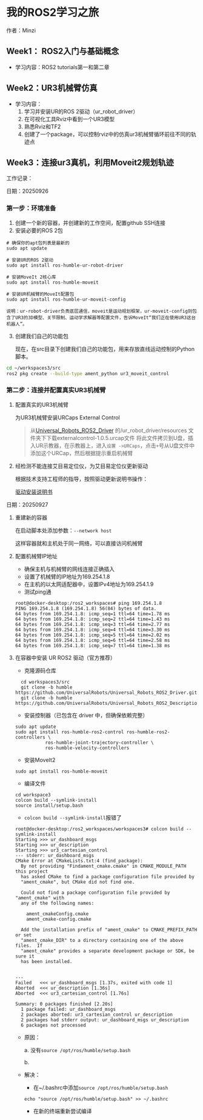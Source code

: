 # 我的ROS2学习之旅
作者：Minzi

## Week1： ROS2入门与基础概念
- 学习内容：ROS2 tutorials第一和第二章

## Week2：UR3机械臂仿真
- 学习内容：
  1. 学习并安装UR的ROS 2驱动（ur_robot_driver）
  2. 在可视化工具Rviz中看到一个UR3模型
  3.  熟悉Rviz和TF2
  4. 创建了一个package，可以控制rviz中的仿真ur3机械臂循环前往不同的轨迹点

## Week3：连接ur3真机，利用Moveit2规划轨迹
工作记录：

日期：20250926

### 第一步：环境准备
1. 创建一个新的容器，并创建新的工作空间，配置github SSH连接
2. 安装必要的ROS 2包
```
# 确保你的apt包列表是最新的
sudo apt update

# 安装UR的ROS 2驱动
sudo apt install ros-humble-ur-robot-driver

# 安装MoveIt 2核心库
sudo apt install ros-humble-moveit

# 安装UR机械臂的MoveIt配置包
sudo apt install ros-humble-ur-moveit-config
```
    说明：ur-robot-driver负责底层通信，moveit是运动规划框架，ur-moveit-config则包含了UR3的3D模型、关节限制、运动学求解器等配置文件，告诉MoveIt“我们正在使用UR3这台机器人”。
3. 创建我们自己的功能包

    现在，在src目录下创建我们自己的功能包，用来存放直线运动控制的Python脚本。
```bash
cd ~/workspaces3/src
ros2 pkg create --build-type ament_python ur3_moveit_control
```
### 第二步：连接并配置真实UR3机械臂

1. 配置真实的UR3机械臂
    
    为UR3机械臂安装URCaps External Control
    > 从[Universal_Robots_ROS2_Driver](https://github.com/UniversalRobots/Universal_Robots_ROS2_Driver.git) 的/ur_robot_driver/resources 文件夹下下载externalcontrol-1.0.5.urcap文件
    > 将此文件拷贝到U盘，插入UR示教器，在示教器上，进入`设置 ->URCaps`，点击`+`号从U盘文件中添加这个URCap，然后根据提示重启机械臂

2. 经检测不能连接艾目易定位仪，为艾目易定位仪更新驱动

    根据技术支持工程师的指导，按照驱动更新说明书操作：

    [驱动安装说明书](./assets/学习记录/2.AimPosition光学定位系统驱动安装说明书V2.2.pdf)

日期：20250927
  1. 重建新的容器

      在启动脚本处添加参数：`--network host`

      这样容器就和主机处于同一网络，可以直接访问机械臂
  2. 配置机械臂IP地址
   
      - 确保主机与机械臂的网线连接正确插入
      - 设置了机械臂的IP地址为169.254.1.8
      - 在主机的以太网适配器中，设置IPv4地址为169.254.1.9
      - 测试ping通

      ```
      root@docker-desktop:/ros2_workspaces# ping 169.254.1.8
      PING 169.254.1.8 (169.254.1.8) 56(84) bytes of data.
      64 bytes from 169.254.1.8: icmp_seq=1 ttl=64 time=1.78 ms
      64 bytes from 169.254.1.8: icmp_seq=2 ttl=64 time=1.43 ms
      64 bytes from 169.254.1.8: icmp_seq=3 ttl=64 time=2.77 ms
      64 bytes from 169.254.1.8: icmp_seq=4 ttl=64 time=3.30 ms
      64 bytes from 169.254.1.8: icmp_seq=5 ttl=64 time=2.02 ms
      64 bytes from 169.254.1.8: icmp_seq=6 ttl=64 time=2.58 ms
      64 bytes from 169.254.1.8: icmp_seq=7 ttl=64 time=1.38 ms
      ```

  3. 在容器中安装 UR ROS2 驱动（官方推荐）
      
      - 克隆源码仓库

      ```
        cd workspaces3/src
        git clone -b humble https://github.com/UniversalRobots/Universal_Robots_ROS2_Driver.git
        git clone -b humble https://github.com/UniversalRobots/Universal_Robots_ROS2_Description.git
      ```

      - 安装控制器（已包含在 driver 中，但确保依赖完整）

      ```
      sudo apt update
      sudo apt install ros-humble-ros2-control ros-humble-ros2-controllers \
                 ros-humble-joint-trajectory-controller \
                 ros-humble-velocity-controllers
      ```

      - 安装MoveIt2

      ```
      sudo apt install ros-humble-moveit
      ```

      - 编译文件
      ```
      cd workspace3
      colcon build --symlink-install
      source install/setup.bash
      ```

      - `colcon build --symlink-install`报错了
      ```
      root@docker-desktop:/ros2_workspaces/workspaces3# colcon build --symlink-install
      Starting >>> ur_dashboard_msgs
      Starting >>> ur_description
      Starting >>> ur3_cartesian_control
      --- stderr: ur_dashboard_msgs                                                                                                  
      CMake Error at CMakeLists.txt:4 (find_package):
        By not providing "Findament_cmake.cmake" in CMAKE_MODULE_PATH this project
        has asked CMake to find a package configuration file provided by
        "ament_cmake", but CMake did not find one.

        Could not find a package configuration file provided by "ament_cmake" with
        any of the following names:

          ament_cmakeConfig.cmake
          ament_cmake-config.cmake

        Add the installation prefix of "ament_cmake" to CMAKE_PREFIX_PATH or set
        "ament_cmake_DIR" to a directory containing one of the above files.  If
        "ament_cmake" provides a separate development package or SDK, be sure it
        has been installed.


      ---
      Failed   <<< ur_dashboard_msgs [1.37s, exited with code 1]
      Aborted  <<< ur_description [1.36s]
      Aborted  <<< ur3_cartesian_control [1.76s]                     

      Summary: 0 packages finished [2.20s]
        1 package failed: ur_dashboard_msgs
        2 packages aborted: ur3_cartesian_control ur_description
        2 packages had stderr output: ur_dashboard_msgs ur_description
        6 packages not processed
      ```
        - 原因：

          a. 没有`source /opt/ros/humble/setup.bash`
          
          b. 
        - 解决：
          - 在~/.bashrc中添加`source /opt/ros/humble/setup.bash`

          ```
          echo "source /opt/ros/humble/setup.bash" >> ~/.bashrc 
          ```
          - 在新的终端重新尝试编译



